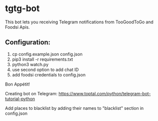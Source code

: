 # tgtg-bot
This bot lets you receiving Telegram notifications from TooGoodToGo and Foodsi Apis.

## Configuration:
1. cp config.example.json config.json
2. pip3 install -r requirements.txt
3. python3 watch.py
4. use second option to add chat ID
5. add foodsi credentials to config.json

Bon Appétit!

Creating bot on Telegram: https://www.toptal.com/python/telegram-bot-tutorial-python

Add places to blacklist by adding their names to "blacklist" section in config.json
